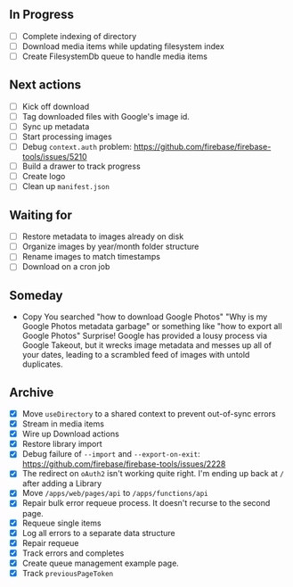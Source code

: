 ## In Progress

- [ ] Complete indexing of directory
- [ ] Download media items while updating filesystem index
- [ ] Create FilesystemDb queue to handle media items

## Next actions

- [ ] Kick off download
- [ ] Tag downloaded files with Google's image id.
- [ ] Sync up metadata
- [ ] Start processing images
- [ ] Debug `context.auth` problem: https://github.com/firebase/firebase-tools/issues/5210
- [ ] Build a drawer to track progress
- [ ] Create logo
- [ ] Clean up `manifest.json`

## Waiting for

- [ ] Restore metadata to images already on disk
- [ ] Organize images by year/month folder structure
- [ ] Rename images to match timestamps
- [ ] Download on a cron job

## Someday

- Copy
  You searched "how to download Google Photos"
  "Why is my Google Photos metadata garbage"
  or something like "how to export all Google Photos"
  Surprise! Google has provided a lousy process via Google Takeout,
  but it wrecks image metadata and messes up all of your dates,
  leading to a scrambled feed of images with untold duplicates.

## Archive

- [x] Move `useDirectory` to a shared context to prevent out-of-sync errors
- [x] Stream in media items
- [x] Wire up Download actions
- [x] Restore library import
- [x] Debug failure of `--import` and `--export-on-exit`: https://github.com/firebase/firebase-tools/issues/2228
- [x] The redirect on `oAuth2` isn't working quite right. I'm ending up back at `/` after adding a Library
- [x] Move `/apps/web/pages/api` to `/apps/functions/api`
- [x] Repair bulk error requeue process. It doesn't recurse to the second page.
- [x] Requeue single items
- [x] Log all errors to a separate data structure
- [x] Repair requeue
- [x] Track errors and completes
- [x] Create queue management example page.
- [x] Track `previousPageToken`
